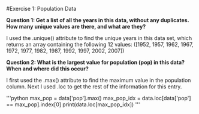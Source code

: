 #Exercise 1: Population Data

**Question 1: Get a list of all the years in this data, without any duplicates. How many unique values are there, and what are they?**

I used the .unique() attribute to find the unique years in this data set, which returns an array containing the following 12 values: 
([1952, 1957, 1962, 1967, 1972, 1977, 1982, 1987, 1992, 1997, 2002, 2007]) 

**Question 2: What is the largest value for population (pop) in this data? When and where did this occur?**

I first used the .max() attribute to find the maximum value in the population column. Next I used .loc to get the rest of the information for this entry. 

'''python
max_pop = data['pop'].max()
max_pop_idx = data.loc[data['pop'] == max_pop].index[0]
print(data.loc[max_pop_idx])
'''
